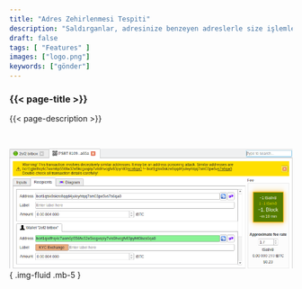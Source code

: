 ```yaml
---
title: "Adres Zehirlenmesi Tespiti"
description: "Saldırganlar, adresinize benzeyen adreslerle size işlemler gönderebilir. Bitcoin Safe böyle bir durumda sizi uyarır"
draft: false
tags: [ "Features" ]
images: ["logo.png"]
keywords: ["gönder"]
---
```


### {{< page-title >}} 
{{< page-description >}} 

<br>



![](logo.png)
{ .img-fluid .mb-5 }